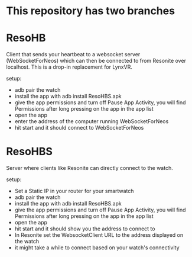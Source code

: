 # This repository has two branches


# ResoHB 
Client that sends your heartbeat to a websocket server (WebSocketForNeos)
which can then be connected to from Resonite over localhost.
This is a drop-in replacement for LynxVR.

setup:
- adb pair the watch
- install the app with adb install ResoHBS.apk
- give the app permissions and turn off Pause App Activity, you will find Permissions after long pressing on the app in the app list
- open the app
- enter the address of the computer running WebSocketForNeos
- hit start and it should connect to WebSocketForNeos

# ResoHBS 
Server where clients like Resonite can directly connect to the watch.

setup:
- Set a Static IP in your router for your smartwatch
- adb pair the watch
- install the app with adb install ResoHBS.apk
- give the app permissions and turn off Pause App Activity, you will find Permissions after long pressing on the app in the app list
- open the app 
- hit start and it should show you the address to connect to
- In Resonite set the WebsocketClient URL to the address displayed on the watch
- it might take a while to connect based on your watch's connectivity 
